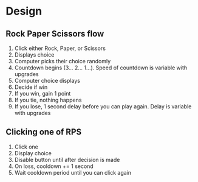 # Design

## Rock Paper Scissors flow

1. Click either Rock, Paper, or Scissors
2. Displays choice
3. Computer picks their choice randomly
4. Countdown begins (3... 2... 1...). Speed of countdown is variable with upgrades
5. Computer choice displays
6. Decide if win
7. If you win, gain 1 point
8. If you tie, nothing happens
9. If you lose, 1 second delay before you can play again. Delay is variable with upgrades

## Clicking one of RPS
1. Click one
2. Display choice
3. Disable button until after decision is made
4. On loss, cooldown += 1 second
5. Wait cooldown period until you can click again